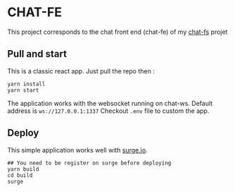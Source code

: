 # CHAT-FE

This project corresponds to the chat front end (chat-fe) of my [chat-fs](https://github.com/MartinClement/chat-ws) projet

## Pull and start
This is a classic react app. Just pull the repo then :

```
yarn install
yarn start
```
The application works with the websocket running on chat-ws.
Default address is `ws://127.0.0.1:1337`
Checkout `.env` file to custom the app.


## Deploy

This simple application works well with [surge.io](surge.sh).

```
## You need to be register on surge before deploying
yarn build
cd build
surge
```


